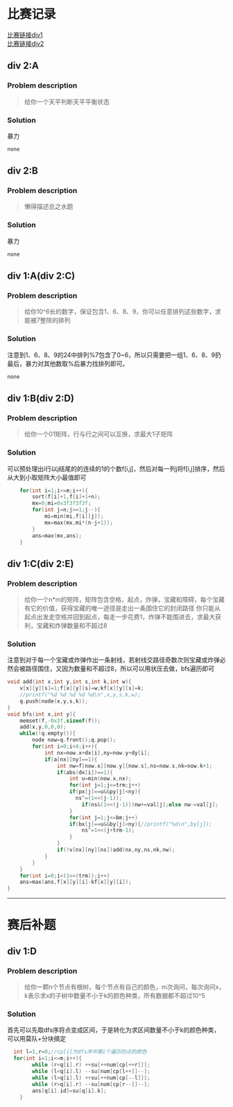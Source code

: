 # 比赛记录

[比赛链接div1](http://codeforces.com/contest/375)</br>
[比赛链接div2](http://codeforces.com/contest/376)

## div 2:A
### Problem description
> 给你一个天平判断天平平衡状态
### Solution
暴力
```cpp
none
```

## div 2:B
### Problem description
> 懒得描述总之水题
### Solution
暴力
```cpp
none
```

## div 1:A(div 2:C)
### Problem description
> 给你10^6长的数字，保证包含1、6、8、9，你可以任意排列这些数字，求能被7整除的排列
### Solution
注意到1、6、8、9的24中排列%7包含了0~6，所以只需要把一组1、6、8、9扔最后，暴力对其他数取%后暴力找排列即可。
```cpp
none
```

## div 1:B(div 2:D)
### Problem description
> 给你一个01矩阵，行与行之间可以互换，求最大1子矩阵
### Solution
可以预处理出i行以j结尾的的连续的1的个数f[i,j]，然后对每一列j将f[i,j]排序，然后从大到小取矩阵大小最值即可
```cpp
	for(int i=1;i<=m;i++){
		sort(f[i]+1,f[i]+1+n);
		mx=0;mi=0x3f3f3f3f;
		for(int j=n;j>=1;j--){
			mi=min(mi,f[i][j]);
			mx=max(mx,mi*(n-j+1));
		}
		ans=max(mx,ans);
	}
```

## div 1:C(div 2:E)
### Problem description
> 给你一个n\*m的矩阵，矩阵包含空格，起点，炸弹，宝藏和障碍，每个宝藏有它的价值，获得宝藏的唯一途径是走出一条围住它的封闭路径
> 你只能从起点出发走空格并回到起点，每走一步花费1，炸弹不能围进去，求最大获利，宝藏和炸弹数量和不超过8
### Solution
注意到对于每一个宝藏或炸弹作出一条射线，若射线交路径奇数次则宝藏或炸弹必然会被路径围住，又因为数量和不超过8，所以可以用状压去做，bfs遍历即可
```cpp
void add(int x,int y,int s,int k,int w){
	v[x][y][s]=1;f[x][y][s]=w;kf[x][y][s]=k;
	//printf("%d %d %d %d %d\n",x,y,s,k,w);
	q.push(node(x,y,s,k));
}
void bfs(int x,int y){
	memset(f,-0x3f,sizeof(f));
	add(x,y,0,0,0);
	while(!q.empty()){
		node now=q.front();q.pop();
		for(int i=0;i<4;i++){
			int nx=now.x+dx[i],ny=now.y+dy[i];
			if(a[nx][ny]==1){
				int nw=f[now.x][now.y][now.s],ns=now.s,nk=now.k+1;
				if(abs(dx[i])==1){
					int u=min(now.x,nx);
					for(int j=1;j<=trm;j++)
					if(px[j]==u&&py[j]<ny){
					  ns^=(1<<(j-1));
						if(ns&(1<<(j-1)))nw+=val[j];else nw-=val[j];
					}
					for(int j=1;j<=bm;j++)
					if(bx[j]==u&&by[j]<ny){//printf("%d\n",by[j]);
						ns^=1<<(j+trm-1);
					}
				}
				if(!v[nx][ny][ns])add(nx,ny,ns,nk,nw);
			}
		}
	}
	for(int i=0;i<(1<<(trm));i++)
	ans=max(ans,f[x][y][i]-kf[x][y][i]);
}
```

***** 
# 赛后补题

## div 1:D
### Problem description
> 给你一颗n个节点有根树，每个节点有自己的颜色，m次询问，每次询问x，k表示求x的子树中数量不小于k的颜色种类，所有数据都不超过10^5
### Solution
首先可以先取dfs序将点变成区间，于是转化为求区间数量不小于k的颜色种类，可以用莫队+分块搞定
```cpp
  int l=1,r=0;//cp[i]为dfs序中第i个遍历的点的颜色
  for(int i=1;i<=m;i++){
		while (r<q[i].r) ++su[++num[cp[++r]]];
		while (l<q[i].l) --su[num[cp[l++]]--];
		while (l>q[i].l) ++su[++num[cp[--l]]];
		while (r>q[i].r) --su[num[cp[r--]]--];
		ans[q[i].id]=su[q[i].k];
	}
```
